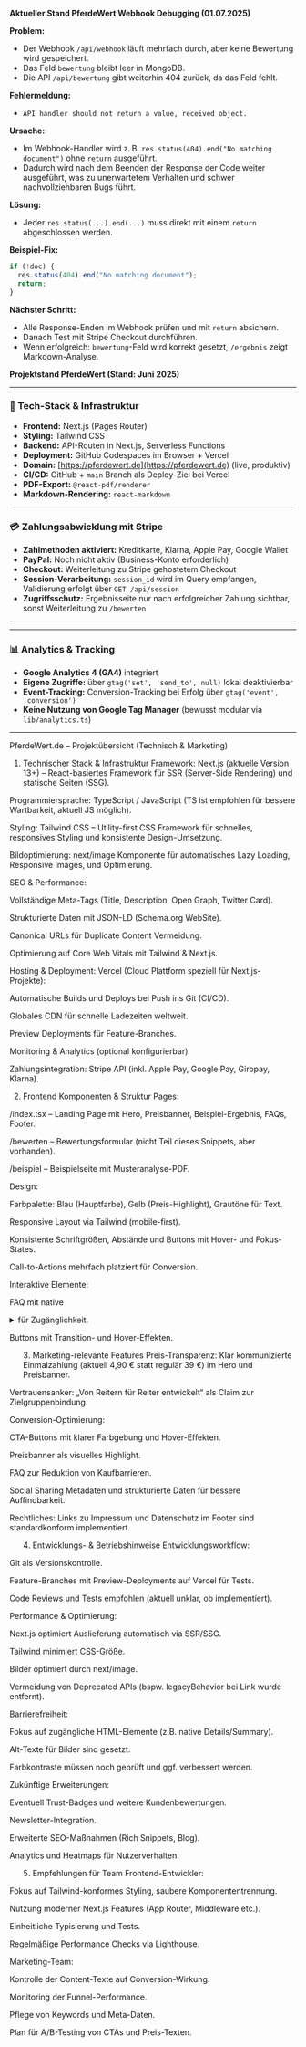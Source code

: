 **Aktueller Stand PferdeWert Webhook Debugging (01.07.2025)**

**Problem:**

* Der Webhook `/api/webhook` läuft mehrfach durch, aber keine Bewertung wird gespeichert.
* Das Feld `bewertung` bleibt leer in MongoDB.
* Die API `/api/bewertung` gibt weiterhin 404 zurück, da das Feld fehlt.

**Fehlermeldung:**

* `API handler should not return a value, received object.`

**Ursache:**

* Im Webhook-Handler wird z. B. `res.status(404).end("No matching document")` ohne `return` ausgeführt.
* Dadurch wird nach dem Beenden der Response der Code weiter ausgeführt, was zu unerwartetem Verhalten und schwer nachvollziehbaren Bugs führt.

**Lösung:**

* Jeder `res.status(...).end(...)` muss direkt mit einem `return` abgeschlossen werden.

**Beispiel-Fix:**

```ts
if (!doc) {
  res.status(404).end("No matching document");
  return;
}
```

**Nächster Schritt:**

* Alle Response-Enden im Webhook prüfen und mit `return` absichern.
* Danach Test mit Stripe Checkout durchführen.
* Wenn erfolgreich: `bewertung`-Feld wird korrekt gesetzt, `/ergebnis` zeigt Markdown-Analyse.


**Projektstand PferdeWert (Stand: Juni 2025)**

---

### 🔧 Tech-Stack & Infrastruktur

* **Frontend:** Next.js (Pages Router)
* **Styling:** Tailwind CSS
* **Backend:** API-Routen in Next.js, Serverless Functions
* **Deployment:** GitHub Codespaces im Browser + Vercel
* **Domain:** [https://pferdewert.de](https://pferdewert.de) (live, produktiv)
* **CI/CD:** GitHub + `main` Branch als Deploy-Ziel bei Vercel
* **PDF-Export:** `@react-pdf/renderer`
* **Markdown-Rendering:** `react-markdown`

---

### 💳 Zahlungsabwicklung mit Stripe

* **Zahlmethoden aktiviert:** Kreditkarte, Klarna, Apple Pay, Google Wallet
* **PayPal:** Noch nicht aktiv (Business-Konto erforderlich)
* **Checkout:** Weiterleitung zu Stripe gehostetem Checkout
* **Session-Verarbeitung:** `session_id` wird im Query empfangen, Validierung erfolgt über `GET /api/session`
* **Zugriffsschutz:** Ergebnisseite nur nach erfolgreicher Zahlung sichtbar, sonst Weiterleitung zu `/bewerten`

---

---

### 📊 Analytics & Tracking

* **Google Analytics 4 (GA4)** integriert
* **Eigene Zugriffe:** über `gtag('set', 'send_to', null)` lokal deaktivierbar
* **Event-Tracking:** Conversion-Tracking bei Erfolg über `gtag('event', 'conversion')`
* **Keine Nutzung von Google Tag Manager** (bewusst modular via `lib/analytics.ts`)

---
PferdeWert.de – Projektübersicht (Technisch & Marketing)
1. Technischer Stack & Infrastruktur
Framework:
Next.js (aktuelle Version 13+) – React-basiertes Framework für SSR (Server-Side Rendering) und statische Seiten (SSG).

Programmiersprache:
TypeScript / JavaScript (TS ist empfohlen für bessere Wartbarkeit, aktuell JS möglich).

Styling:
Tailwind CSS – Utility-first CSS Framework für schnelles, responsives Styling und konsistente Design-Umsetzung.

Bildoptimierung:
next/image Komponente für automatisches Lazy Loading, Responsive Images, und Optimierung.

SEO & Performance:

Vollständige Meta-Tags (Title, Description, Open Graph, Twitter Card).

Strukturierte Daten mit JSON-LD (Schema.org WebSite).

Canonical URLs für Duplicate Content Vermeidung.

Optimierung auf Core Web Vitals mit Tailwind & Next.js.

Hosting & Deployment:
Vercel (Cloud Plattform speziell für Next.js-Projekte):

Automatische Builds und Deploys bei Push ins Git (CI/CD).

Globales CDN für schnelle Ladezeiten weltweit.

Preview Deployments für Feature-Branches.

Monitoring & Analytics (optional konfigurierbar).

Zahlungsintegration:
Stripe API (inkl. Apple Pay, Google Pay, Giropay, Klarna).

2. Frontend Komponenten & Struktur
Pages:

/index.tsx – Landing Page mit Hero, Preisbanner, Beispiel-Ergebnis, FAQs, Footer.

/bewerten – Bewertungsformular (nicht Teil dieses Snippets, aber vorhanden).

/beispiel – Beispielseite mit Musteranalyse-PDF.

Design:

Farbpalette: Blau (Hauptfarbe), Gelb (Preis-Highlight), Grautöne für Text.

Responsive Layout via Tailwind (mobile-first).

Konsistente Schriftgrößen, Abstände und Buttons mit Hover- und Fokus-States.

Call-to-Actions mehrfach platziert für Conversion.

Interaktive Elemente:

FAQ mit native <details> und <summary> für Zugänglichkeit.

Buttons mit Transition- und Hover-Effekten.

3. Marketing-relevante Features
Preis-Transparenz:
Klar kommunizierte Einmalzahlung (aktuell 4,90 € statt regulär 39 €) im Hero und Preisbanner.

Vertrauensanker:
„Von Reitern für Reiter entwickelt“ als Claim zur Zielgruppenbindung.

Conversion-Optimierung:

CTA-Buttons mit klarer Farbgebung und Hover-Effekten.

Preisbanner als visuelles Highlight.

FAQ zur Reduktion von Kaufbarrieren.

Social Sharing Metadaten und strukturierte Daten für bessere Auffindbarkeit.

Rechtliches:
Links zu Impressum und Datenschutz im Footer sind standardkonform implementiert.

4. Entwicklungs- & Betriebshinweise
Entwicklungsworkflow:

Git als Versionskontrolle.

Feature-Branches mit Preview-Deployments auf Vercel für Tests.

Code Reviews und Tests empfohlen (aktuell unklar, ob implementiert).

Performance & Optimierung:

Next.js optimiert Auslieferung automatisch via SSR/SSG.

Tailwind minimiert CSS-Größe.

Bilder optimiert durch next/image.

Vermeidung von Deprecated APIs (bspw. legacyBehavior bei Link wurde entfernt).

Barrierefreiheit:

Fokus auf zugängliche HTML-Elemente (z.B. native Details/Summary).

Alt-Texte für Bilder sind gesetzt.

Farbkontraste müssen noch geprüft und ggf. verbessert werden.

Zukünftige Erweiterungen:

Eventuell Trust-Badges und weitere Kundenbewertungen.

Newsletter-Integration.

Erweiterte SEO-Maßnahmen (Rich Snippets, Blog).

Analytics und Heatmaps für Nutzerverhalten.

5. Empfehlungen für Team
Frontend-Entwickler:

Fokus auf Tailwind-konformes Styling, saubere Komponententrennung.

Nutzung moderner Next.js Features (App Router, Middleware etc.).

Einheitliche Typisierung und Tests.

Regelmäßige Performance Checks via Lighthouse.

Marketing-Team:

Kontrolle der Content-Texte auf Conversion-Wirkung.

Monitoring der Funnel-Performance.

Pflege von Keywords und Meta-Daten.

Plan für A/B-Testing von CTAs und Preis-Texten.

